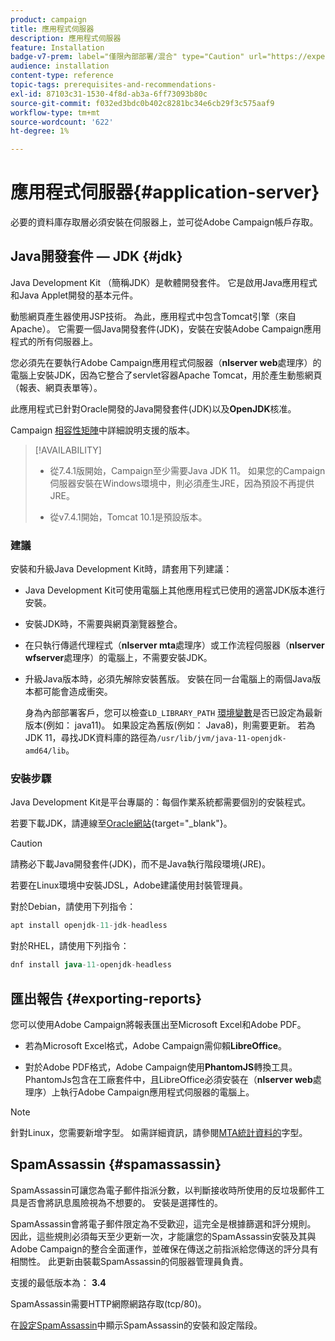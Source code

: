 ```yaml
---
product: campaign
title: 應用程式伺服器
description: 應用程式伺服器
feature: Installation
badge-v7-prem: label="僅限內部部署/混合" type="Caution" url="https://experienceleague.adobe.com/docs/campaign-classic/using/installing-campaign-classic/architecture-and-hosting-models/hosting-models-lp/hosting-models.html?lang=zh-Hant" tooltip="僅適用於內部部署和混合部署"
audience: installation
content-type: reference
topic-tags: prerequisites-and-recommendations-
exl-id: 87103c31-1530-4f8d-ab3a-6ff73093b80c
source-git-commit: f032ed3bdc0b402c8281bc34e6cb29f3c575aaf9
workflow-type: tm+mt
source-wordcount: '622'
ht-degree: 1%

---
```


# 應用程式伺服器{#application-server}

必要的資料庫存取層必須安裝在伺服器上，並可從Adobe Campaign帳戶存取。

## Java開發套件 — JDK {#jdk}

Java Development Kit （簡稱JDK）是軟體開發套件。 它是啟用Java應用程式和Java Applet開發的基本元件。

動態網頁產生器使用JSP技術。 為此，應用程式中包含Tomcat引擎（來自Apache）。 它需要一個Java開發套件(JDK)，安裝在安裝Adobe Campaign應用程式的所有伺服器上。

您必須先在要執行Adobe Campaign應用程式伺服器（**nlserver web**&#x200B;處理序）的電腦上安裝JDK，因為它整合了servlet容器Apache Tomcat，用於產生動態網頁（報表、網頁表單等）。

此應用程式已針對Oracle開發的Java開發套件(JDK)以及&#x200B;**OpenJDK**&#x200B;核准。

Campaign [相容性矩陣](../../rn/using/compatibility-matrix.md)中詳細說明支援的版本。


>[!AVAILABILITY]
>
>* 從7.4.1版開始，Campaign至少需要Java JDK 11。 如果您的Campaign伺服器安裝在Windows環境中，則必須產生JRE，因為預設不再提供JRE。
>
>* 從v7.4.1開始，Tomcat 10.1是預設版本。
>

### 建議

安裝和升級Java Development Kit時，請套用下列建議：

* Java Development Kit可使用電腦上其他應用程式已使用的適當JDK版本進行安裝。

* 安裝JDK時，不需要與網頁瀏覽器整合。

* 在只執行傳遞代理程式（**nlserver mta**&#x200B;處理序）或工作流程伺服器（**nlserver wfserver**&#x200B;處理序）的電腦上，不需要安裝JDK。

* 升級Java版本時，必須先解除安裝舊版。 安裝在同一台電腦上的兩個Java版本都可能會造成衝突。

  身為內部部署客戶，您可以檢查`LD_LIBRARY_PATH` [環境變數](installing-packages-with-linux.md#environment-variables)是否已設定為最新版本(例如： java11)。 如果設定為舊版(例如： Java8)，則需要更新。 若為JDK 11，尋找JDK資料庫的路徑為`/usr/lib/jvm/java-11-openjdk-amd64/lib`。


### 安裝步驟

Java Development Kit是平台專屬的：每個作業系統都需要個別的安裝程式。

若要下載JDK，請連線至[Oracle網站](https://www.oracle.com/technetwork/java/javase/downloads/index.html){target="_blank"}。

>[!CAUTION]
>
> 請務必下載Java開發套件(JDK)，而不是Java執行階段環境(JRE)。


若要在Linux環境中安裝JDSL，Adobe建議使用封裝管理員。

對於Debian，請使用下列指令：

```sql
apt install openjdk-11-jdk-headless
```

對於RHEL，請使用下列指令：

```sql
dnf install java-11-openjdk-headless
```



## 匯出報告 {#exporting-reports}

您可以使用Adobe Campaign將報表匯出至Microsoft Excel和Adobe PDF。

* 若為Microsoft Excel格式，Adobe Campaign需仰賴&#x200B;**LibreOffice**。

* 對於Adobe PDF格式，Adobe Campaign使用&#x200B;**PhantomJS**&#x200B;轉換工具。 PhantomJs包含在工廠套件中，且LibreOffice必須安裝在（**nlserver web**&#x200B;處理序）上執行Adobe Campaign應用程式伺服器的電腦上。

>[!NOTE]
>
>針對Linux，您需要新增字型。 如需詳細資訊，請參閱[MTA統計資料的](../../installation/using/prerequisites-of-campaign-installation-in-linux.md#fonts-for-mta-statistics)字型。

## SpamAssassin {#spamassassin}

SpamAssassin可讓您為電子郵件指派分數，以判斷接收時所使用的反垃圾郵件工具是否會將訊息風險視為不想要的。 安裝是選擇性的。

SpamAssassin會將電子郵件限定為不受歡迎，這完全是根據篩選和評分規則。 因此，這些規則必須每天至少更新一次，才能讓您的SpamAssassin安裝及其與Adobe Campaign的整合全面運作，並確保在傳送之前指派給您傳送的評分具有相關性。 此更新由裝載SpamAssassin的伺服器管理員負責。

支援的最低版本為： **3.4**

SpamAssassin需要HTTP網際網路存取(tcp/80)。

在[設定SpamAssassin](../../installation/using/configuring-spamassassin.md)中顯示SpamAssassin的安裝和設定階段。
